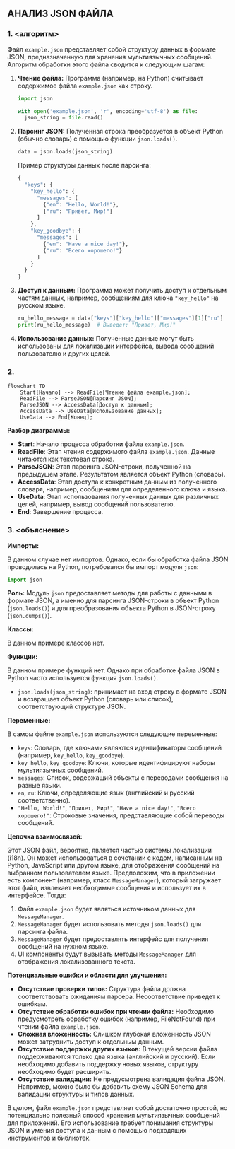 ## АНАЛИЗ JSON ФАЙЛА

### 1. <алгоритм>

Файл `example.json` представляет собой структуру данных в формате JSON, предназначенную для хранения мультиязычных сообщений. Алгоритм обработки этого файла сводится к следующим шагам:

1.  **Чтение файла:** Программа (например, на Python) считывает содержимое файла `example.json` как строку.

    ```python
    import json

    with open('example.json', 'r', encoding='utf-8') as file:
      json_string = file.read()
    ```

2.  **Парсинг JSON:** Полученная строка преобразуется в объект Python (обычно словарь) с помощью функции `json.loads()`.

    ```python
    data = json.loads(json_string)
    ```

    Пример структуры данных после парсинга:

    ```python
    {
      "keys": {
        "key_hello": {
          "messages": [
            {"en": "Hello, World!"},
            {"ru": "Привет, Мир!"}
          ]
        },
        "key_goodbye": {
          "messages": [
            {"en": "Have a nice day!"},
            {"ru": "Всего хорошего!"}
          ]
        }
      }
    }
    ```

3.  **Доступ к данным:**  Программа может получить доступ к отдельным частям данных, например, сообщениям для ключа `"key_hello"` на русском языке.

    ```python
    ru_hello_message = data["keys"]["key_hello"]["messages"][1]["ru"]
    print(ru_hello_message)  # Выведет: "Привет, Мир!"
    ```

4.  **Использование данных:** Полученные данные могут быть использованы для локализации интерфейса, вывода сообщений пользователю и других целей.

### 2. <mermaid>

```mermaid
flowchart TD
    Start[Начало] --> ReadFile[Чтение файла example.json];
    ReadFile --> ParseJSON[Парсинг JSON];
    ParseJSON --> AccessData[Доступ к данным];
    AccessData --> UseData[Использование данных];
    UseData --> End[Конец];
```

**Разбор диаграммы:**

*   **Start**: Начало процесса обработки файла `example.json`.
*   **ReadFile**: Этап чтения содержимого файла `example.json`.  Данные читаются как текстовая строка.
*   **ParseJSON**: Этап парсинга JSON-строки, полученной на предыдущем этапе. Результатом является объект Python (словарь).
*   **AccessData**: Этап доступа к конкретным данным из полученного словаря, например, сообщениям для определенного ключа и языка.
*   **UseData**: Этап использования полученных данных для различных целей, например, вывод сообщений пользователю.
*   **End**: Завершение процесса.

### 3. <объяснение>

**Импорты:**

В данном случае нет импортов. Однако, если бы обработка файла JSON проводилась на Python, потребовался бы импорт модуля `json`:

```python
import json
```

**Роль:** Модуль `json` предоставляет методы для работы с данными в формате JSON, а именно для парсинга JSON-строки в объект Python (`json.loads()`) и для преобразования объекта Python в JSON-строку (`json.dumps()`).

**Классы:**

В данном примере классов нет.

**Функции:**

В данном примере функций нет. Однако при обработке файла JSON в Python часто используется функция `json.loads()`.

*   `json.loads(json_string)`: принимает на вход строку в формате JSON и возвращает объект Python (словарь или список), соответствующий структуре JSON.

**Переменные:**

В самом файле `example.json` используются следующие переменные:

*   `keys`: Словарь, где ключами являются идентификаторы сообщений (например, `key_hello`, `key_goodbye`).
*   `key_hello`, `key_goodbye`:  Ключи, которые идентифицируют наборы мультиязычных сообщений.
*   `messages`:  Список, содержащий объекты с переводами сообщения на разные языки.
*   `en`, `ru`: Ключи, определяющие язык (английский и русский соответственно).
*   `"Hello, World!"`, `"Привет, Мир!"`, `"Have a nice day!"`, `"Всего хорошего!"`:  Строковые значения, представляющие собой переводы сообщений.

**Цепочка взаимосвязей:**

Этот JSON файл, вероятно, является частью системы локализации (i18n). Он может использоваться в сочетании с кодом, написанным на Python, JavaScript или другом языке, для отображения сообщений на выбранном пользователем языке. Предположим, что в приложении есть компонент (например, класс `MessageManager`), который загружает этот файл, извлекает необходимые сообщения и использует их в интерфейсе. Тогда:

1.  Файл `example.json` будет являться источником данных для `MessageManager`.
2.  `MessageManager` будет использовать методы `json.loads()` для парсинга файла.
3.  `MessageManager` будет предоставлять интерфейс для получения сообщений на нужном языке.
4.  UI компоненты будут вызывать методы `MessageManager` для отображения локализованного текста.

**Потенциальные ошибки и области для улучшения:**

*   **Отсутствие проверки типов:** Структура файла должна соответствовать ожиданиям парсера. Несоответствие приведет к ошибкам.
*   **Отсутствие обработки ошибок при чтении файла:**  Необходимо предусмотреть обработку ошибок (например, FileNotFound) при чтении файла `example.json`.
*   **Сложная вложенность:** Слишком глубокая вложенность JSON может затруднить доступ к отдельным данным.
*   **Отсутствие поддержки других языков:** В текущей версии файла поддерживаются только два языка (английский и русский). Если необходимо добавить поддержку новых языков, структуру необходимо будет расширить.
*   **Отсутствие валидации:** Не предусмотрена валидация файла JSON. Например, можно было бы добавить схему JSON Schema для валидации структуры и типов данных.

В целом, файл `example.json` представляет собой достаточно простой, но потенциально полезный способ хранения мультиязычных сообщений для приложений. Его использование требует понимания структуры JSON и умения доступа к данным с помощью подходящих инструментов и библиотек.